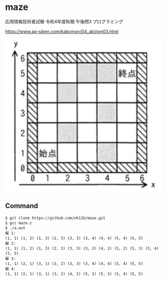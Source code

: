 # maze

応用情報技術者試験 令和4年度秋期 午後問3 プログラミング

https://www.ap-siken.com/kakomon/04_aki/pm03.html

<img src = "https://github.com/nk12U/maze/blob/main/maze.png"> 

## Command

```
$ git clone https://github.com/nk12U/maze.git
$ gcc maze.c
$ ./a.out
解 1:
(1, 1) (1, 2) (1, 3) (2, 3) (3, 3) (3, 4) (4, 4) (5, 4) (5, 5)
解 2:
(1, 1) (1, 2) (1, 3) (2, 3) (3, 3) (3, 2) (4, 2) (5, 2) (5, 3) (5, 4) (5, 5)
解 3:
(1, 1) (2, 1) (3, 1) (3, 2) (3, 3) (3, 4) (4, 4) (5, 4) (5, 5)
解 4:
(1, 1) (2, 1) (3, 1) (3, 2) (4, 2) (5, 2) (5, 3) (5, 4) (5, 5)
```
